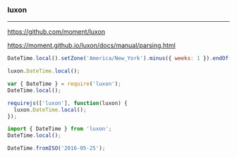 ### luxon
---
https://github.com/moment/luxon

https://moment.github.io/luxon/docs/manual/parsing.html

```js
DateTime.local().setZone('America/New_York').minus({ weeks: 1 }).endOf('day').toISO();
```

```js
luxon.DateTime.local();

var { DateTime } = require('luxon');
DateTime.local();

requirejs(['luxon'], function(luxon) {
  luxon.DateTime.local();
});

import { DateTime } from 'luxon';
DateTime.local();

```

```js
DateTime.fromISO('2016-05-25');



```


